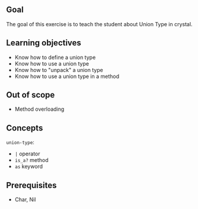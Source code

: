 ## Goal

The goal of this exercise is to teach the student about Union Type in crystal.

## Learning objectives

- Know how to define a union type
- Know how to use a union type
- Know how to "unpack" a union type
- Know how to use a union type in a method

## Out of scope

- Method overloading

## Concepts

`union-type`:

- `|` operator
- `is_a?` method
- `as` keyword

## Prerequisites

- Char, Nil
